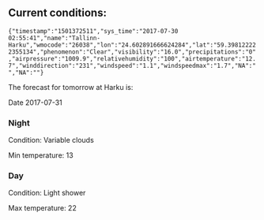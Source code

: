 ## Current conditions: 
 ``` {"timestamp":"1501372511","sys_time":"2017-07-30 02:55:41","name":"Tallinn-Harku","wmocode":"26038","lon":"24.602891666624284","lat":"59.398122222355134","phenomenon":"Clear","visibility":"16.0","precipitations":"0","airpressure":"1009.9","relativehumidity":"100","airtemperature":"12.7","winddirection":"231","windspeed":"1.1","windspeedmax":"1.7","NA":"","NA":""} ```

 The forecast for tomorrow at Harku is: 

Date 2017-07-31 

### Night 

Condition: Variable clouds 

Min temperature: 13 

### Day 

Condition: Light shower 

Max temperature: 22 

